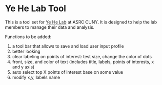 # Ye He Lab Tool

This is a tool set for [Ye He Lab](https://yehelab.org/) at ASRC CUNY. It is designed to help the lab members to manage their data and analysis.

Functions to be added:
1. a tool bar that allows to save and load user input profile
2. better looking
3. clear labeling on points of interest: test size, change the color of dots
4. front, size, and color of text (includes title, labels, points of interests, x and y axis)
5. auto select top X points of interest base on some value
6. modify x,y, labels name

